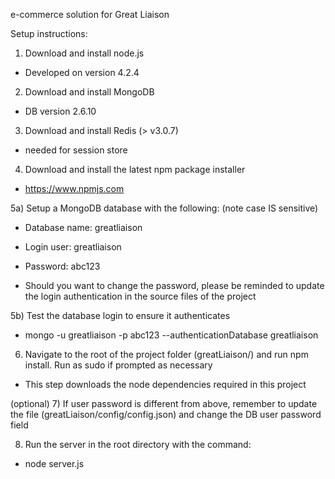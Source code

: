e-commerce solution for Great Liaison

Setup instructions:

1) Download and install node.js
  - Developed on version 4.2.4

2) Download and install MongoDB
  - DB version 2.6.10

3) Download and install Redis (> v3.0.7)
  - needed for session store

4) Download and install the latest npm package installer
  - https://www.npmjs.com

5a) Setup a MongoDB database with the following: (note case IS sensitive)
  - Database name: greatliaison
  - Login user: greatliaison
  - Password: abc123

  - Should you want to change the password, please be reminded to update the login authentication in the source files of the project

5b) Test the database login to ensure it authenticates
  - mongo -u greatliaison -p abc123 --authenticationDatabase greatliaison

6) Navigate to the root of the project folder (greatLiaison/) and run npm install.  Run as sudo if prompted as necessary
  - This step downloads the node dependencies required in this project

(optional) 7) If user password is different from above, remember to update the file (greatLiaison/config/config.json) and change the DB user password field

8) Run the server in the root directory with the command:
  - node server.js
